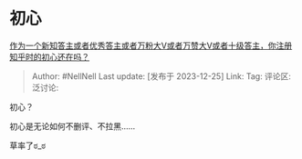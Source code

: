 # 初心

[作为一个新知答主或者优秀答主或者万粉大V或者万赞大V或者十级答主，你注册知乎时的初心还在吗？](https://www.zhihu.com/question/634874670/answer/3337707696)

> Author: #NellNell
> Last update: [发布于 2023-12-25]
> Link:
> Tag:
> 评论区:
> 泛讨论:

初心？

初心是无论如何不删评、不拉黑……

草率了ಠ_ಠ
